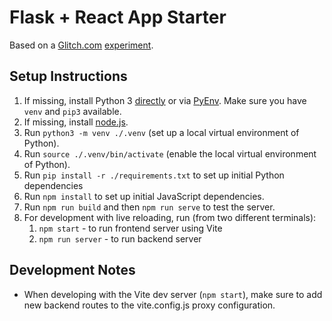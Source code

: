 # Flask + React App Starter

Based on a [Glitch.com](https://glitch.com) [experiment](https://glitch.com/edit/#!/hello-react-flask).

## Setup Instructions

1. If missing, install Python 3 [directly](https://www.python.org/downloads/) or via [PyEnv](https://github.com/pyenv/pyenv#getting-pyenv). Make sure you have `venv` and `pip3` available.
2. If missing, install [node.js](https://nodejs.org/en/download).
3. Run `python3 -m venv ./.venv` (set up a local virtual environment of Python).
4. Run `source ./.venv/bin/activate` (enable the local virtual environment of Python).
5. Run `pip install -r ./requirements.txt` to set up initial Python dependencies
6. Run `npm install` to set up initial JavaScript dependencies.
7. Run `npm run build` and then `npm run serve` to test the server.
8. For development with live reloading, run (from two different terminals):
   1. `npm start` - to run frontend server using Vite
   2. `npm run server` - to run backend server

## Development Notes

- When developing with the Vite dev server (`npm start`), make sure to add new backend routes to the vite.config.js proxy configuration.
